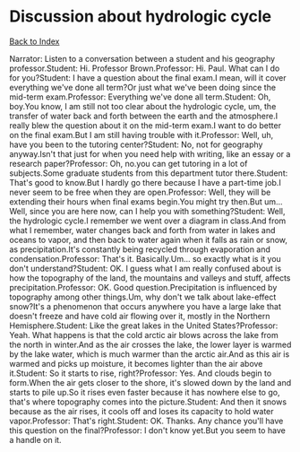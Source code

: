 # Discussion about hydrologic cycle
[Back to Index](https://github.com/windows10010/tpoExtractor/blob/master/README.md)

Narrator: Listen to a conversation between a student and his geography professor.Student: Hi. Professor Brown.Professor: Hi. Paul. What can I do for you?Student: I have a question about the final exam.I mean, will it cover everything we've done all term?Or just what we've been doing since the mid-term exam.Professor: Everything we've done all term.Student: Oh, boy.You know, I am still not too clear about the hydrologic cycle, um, the transfer of water back and forth between the earth and the atmosphere.I really blew the question about it on the mid-term exam.I want to do better on the final exam.But I am still having trouble with it.Professor: Well, uh, have you been to the tutoring center?Student: No, not for geography anyway.Isn't that just for when you need help with writing, like an essay or a research paper?Professor: Oh, no.you can get tutoring in a lot of subjects.Some graduate students from this department tutor there.Student: That's good to know.But I hardly go there because I have a part-time job.I never seem to be free when they are open.Professor: Well, they will be extending their hours when final exams begin.You might try then.But um... Well, since you are here now, can I help you with something?Student: Well, the hydrologic cycle.I remember we went over a diagram in class.And from what I remember, water changes back and forth from water in lakes and oceans to vapor, and then back to water again when it falls as rain or snow, as precipitation.It's constantly being recycled through evaporation and condensation.Professor: That's it. Basically.Um... so exactly what is it you don't understand?Student: OK. I guess what I am really confused about is how the topography of the land, the mountains and valleys and stuff, affects precipitation.Professor: OK. Good question.Precipitation is influenced by topography among other things.Um, why don't we talk about lake-effect snow?It's a phenomenon that occurs anywhere you have a large lake that doesn't freeze and have cold air flowing over it, mostly in the Northern Hemisphere.Student: Like the great lakes in the United States?Professor: Yeah. What happens is that the cold arctic air blows across the lake from the north in winter.And as the air crosses the lake, the lower layer is warmed by the lake water, which is much warmer than the arctic air.And as this air is warmed and picks up moisture, it becomes lighter than the air above it.Student: So it starts to rise, right?Professor: Yes. And clouds begin to form.When the air gets closer to the shore, it's slowed down by the land and starts to pile up.So it rises even faster because it has nowhere else to go, that's where topography comes into the picture.Student: And then it snows because as the air rises, it cools off and loses its capacity to hold water vapor.Professor: That's right.Student: OK. Thanks. Any chance you'll have this question on the final?Professor: I don't know yet.But you seem to have a handle on it. 
